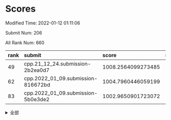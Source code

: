# Scores

Modified Time: 2022-01-12 01:11:06

Submit Num: 206

All Rank Num: 660

| rank |               submit               |       score        |       sigma        | pk_num |
| :--- | :--------------------------------- | :----------------- | :----------------- | :----- |
| 49   | cpp.21_12_24.submission-2b2ea0d7   | 1008.2564099273485 | 2.2087190143963684 | 10     |
| 62   | cpp.2022_01_09.submission-816672bd | 1004.7960446059199 | 1.6426146673905482 | 14     |
| 83   | cpp.2022_01_09.submission-5b0e3de2 | 1002.9650901723072 | 1.770097431525392  | 11     |


<details>
<summary>全部</summary>

| rank |                 submit                 |       score        |       sigma        | pk_num |
| :--- | :------------------------------------- | :----------------- | :----------------- | :----- |
| 1    | gobigger.level_3.submission_level_3_36 | 1018.3324709101443 | 3.2560360381587468 | 9      |
| 2    | gobigger.level_3.submission_level_3_1  | 1014.5494525411149 | 2.0478192936290456 | 12     |
| 3    | gobigger.level_3.submission_level_3_29 | 1013.6209363580853 | 2.041593990455316  | 12     |
| 4    | gobigger.level_3.submission_level_3_28 | 1013.2468819709853 | 2.199948859114964  | 12     |
| 5    | gobigger.level_3.submission_level_3_18 | 1013.2402269118091 | 1.7085855962206673 | 14     |
| 6    | gobigger.level_3.submission_level_3_14 | 1012.8474906687308 | 2.2974200240891474 | 11     |
| 7    | gobigger.level_3.submission_level_3_0  | 1012.6569864629079 | 1.773748425643457  | 12     |
| 8    | gobigger.level_3.submission_level_3_47 | 1012.601646217049  | 1.874984742052664  | 12     |
| 9    | gobigger.level_3.submission_level_3_2  | 1012.4485013878758 | 1.9509616004431354 | 13     |
| 10   | gobigger.level_3.submission_level_3_22 | 1012.1833680260755 | 1.6886052037862906 | 15     |
| 11   | gobigger.level_3.submission_level_3_26 | 1012.1712941688511 | 1.900478075303386  | 13     |
| 12   | gobigger.level_3.submission_level_3_4  | 1012.1325214318773 | 1.9638117750399808 | 12     |
| 13   | gobigger.level_3.submission_level_3_7  | 1011.9663508479318 | 2.1019324046328953 | 13     |
| 14   | gobigger.level_3.submission_level_3_25 | 1011.9583945940502 | 2.084882000319562  | 14     |
| 15   | gobigger.level_3.submission_level_3_44 | 1011.9311420398519 | 2.167538820844994  | 12     |
| 16   | gobigger.level_3.submission_level_3_35 | 1011.9182819556148 | 1.8523562746564242 | 13     |
| 17   | gobigger.level_3.submission_level_3_15 | 1011.8736531185725 | 1.9111734398217943 | 13     |
| 18   | gobigger.level_3.submission_level_3_12 | 1011.8120027980201 | 1.9759142673689225 | 13     |
| 19   | gobigger.level_3.submission_level_3_21 | 1011.7054708305348 | 1.8909157927085305 | 13     |
| 20   | gobigger.level_3.submission_level_3_45 | 1011.6695239608274 | 2.1256680948643503 | 11     |
| 21   | gobigger.level_3.submission_level_3_38 | 1011.5527757064875 | 2.125356031076969  | 10     |
| 22   | gobigger.level_3.submission_level_3_27 | 1011.1202820936683 | 1.8749340589270858 | 14     |
| 23   | gobigger.level_3.submission_level_3_32 | 1010.803228026976  | 1.8427358546585504 | 12     |
| 24   | gobigger.level_3.submission_level_3_37 | 1010.7760270844813 | 1.8790091297706726 | 13     |
| 25   | gobigger.level_3.submission_level_3_40 | 1010.687891658719  | 1.5777344708950978 | 14     |
| 26   | gobigger.level_3.submission_level_3_34 | 1010.6305118928741 | 2.3713565327251103 | 10     |
| 27   | gobigger.level_3.submission_level_3_46 | 1010.3423838813306 | 1.6216294745484505 | 15     |
| 28   | gobigger.level_3.submission_level_3_6  | 1010.156399523043  | 1.5412132812078585 | 17     |
| 29   | gobigger.level_3.submission_level_3_5  | 1010.1225931707431 | 1.7769087448800716 | 13     |
| 30   | gobigger.level_3.submission_level_3_20 | 1010.1142226075931 | 1.7960722853526214 | 13     |
| 31   | gobigger.level_3.submission_level_3_3  | 1010.0914072881056 | 1.9236997550966888 | 15     |
| 32   | gobigger.level_3.submission_level_3_11 | 1009.9573349026759 | 1.7900642589834703 | 14     |
| 33   | gobigger.level_3.submission_level_3_17 | 1009.8248626146399 | 1.7966110016048376 | 13     |
| 34   | gobigger.level_3.submission_level_3_48 | 1009.7793638242741 | 1.9107583222611804 | 12     |
| 35   | gobigger.level_3.submission_level_3_13 | 1009.7357248983271 | 1.7929266248017817 | 14     |
| 36   | gobigger.level_3.submission_level_3_19 | 1009.6758589763998 | 1.7853658567628563 | 14     |
| 37   | gobigger.level_3.submission_level_3_16 | 1009.520832746331  | 1.9146630093958537 | 12     |
| 38   | gobigger.level_3.submission_level_3_10 | 1009.4285469514589 | 1.7975782668759879 | 12     |
| 39   | gobigger.level_1.submission_level_1_35 | 1009.3803305518584 | 2.549398602970643  | 7      |
| 40   | gobigger.level_3.submission_level_3_24 | 1009.0814364136902 | 2.2047018370418776 | 12     |
| 41   | gobigger.level_3.submission_level_3_41 | 1008.9408014113379 | 1.8337831884977778 | 12     |
| 42   | gobigger.level_3.submission_level_3_30 | 1008.7097865452893 | 1.7728809687819194 | 13     |
| 43   | gobigger.level_3.submission_level_3_31 | 1008.6945662377334 | 1.7307315380621484 | 17     |
| 44   | gobigger.level_3.submission_level_3_8  | 1008.6357141072298 | 2.0332394764128074 | 11     |
| 45   | gobigger.level_3.submission_level_3_42 | 1008.6238050117931 | 1.6555579772733269 | 15     |
| 46   | gobigger.level_3.submission_level_3_49 | 1008.615674598545  | 1.499270527599662  | 16     |
| 47   | gobigger.level_3.submission_level_3_23 | 1008.5791432373825 | 2.051484469247353  | 12     |
| 48   | gobigger.level_3.submission_level_3_9  | 1008.4904129334823 | 2.189465912334055  | 10     |
| 49   | cpp.21_12_24.submission-2b2ea0d7       | 1008.2564099273485 | 2.2087190143963684 | 10     |
| 50   | gobigger.level_3.submission_level_3_43 | 1007.7804066931235 | 1.5799169132186555 | 16     |
| 51   | gobigger.level_3.submission_level_3_33 | 1007.5608489868129 | 1.632099241934238  | 13     |
| 52   | gobigger.level_3.submission_level_3_39 | 1006.831931491971  | 1.6868962761918638 | 15     |
| 53   | gobigger.level_1.submission_level_1_21 | 1006.358342659282  | 1.7388675912184222 | 14     |
| 54   | gobigger.level_1.submission_level_1_27 | 1006.3444843686407 | 1.908086205248607  | 10     |
| 55   | gobigger.level_1.submission_level_1_25 | 1006.2176566250647 | 1.7423061079535944 | 12     |
| 56   | gobigger.level_1.submission_level_1_47 | 1006.1792431911902 | 1.8916311172620746 | 13     |
| 57   | gobigger.level_1.submission_level_1_44 | 1005.921362293853  | 1.6934620846652861 | 14     |
| 58   | gobigger.level_1.submission_level_1_9  | 1005.8725178239913 | 1.6222751255667927 | 14     |
| 59   | gobigger.level_1.submission_level_1_13 | 1005.8690304487409 | 1.742569728823799  | 10     |
| 60   | gobigger.jsonzb.submission_level_4_0   | 1005.5373008892612 | 1.550957400243457  | 13     |
| 61   | gobigger.level_1.submission_level_1_30 | 1005.375568641913  | 1.7151252311570426 | 12     |
| 62   | cpp.2022_01_09.submission-816672bd     | 1004.7960446059199 | 1.6426146673905482 | 14     |
| 63   | gobigger.level_1.submission_level_1_6  | 1004.77808466573   | 1.564587511023718  | 16     |
| 64   | gobigger.level_1.submission_level_1_8  | 1004.447308691802  | 1.6959016728363565 | 13     |
| 65   | gobigger.level_1.submission_level_1_16 | 1004.2886838983093 | 1.5605930140329405 | 14     |
| 66   | gobigger.level_1.submission_level_1_45 | 1004.2867401007949 | 1.6642794738586746 | 12     |
| 67   | gobigger.level_1.submission_level_1_43 | 1004.2542145366206 | 1.5187327351341913 | 15     |
| 68   | gobigger.level_1.submission_level_1_36 | 1004.0199332082875 | 1.8245871502946542 | 12     |
| 69   | gobigger.level_1.submission_level_1_2  | 1004.0157080280668 | 1.7640811424600942 | 12     |
| 70   | gobigger.level_1.submission_level_1_4  | 1003.9322645996751 | 1.5636411317240775 | 15     |
| 71   | gobigger.level_1.submission_level_1_41 | 1003.9314773751561 | 1.931333092841177  | 8      |
| 72   | gobigger.level_1.submission_level_1_29 | 1003.8853975772661 | 1.7323737840761224 | 13     |
| 73   | gobigger.level_1.submission_level_1_14 | 1003.8400544116922 | 2.1445112459041002 | 8      |
| 74   | gobigger.level_1.submission_level_1_49 | 1003.801327842477  | 1.479067457081215  | 18     |
| 75   | gobigger.level_1.submission_level_1_42 | 1003.6839061299776 | 1.6557789865663437 | 11     |
| 76   | gobigger.level_1.submission_level_1_32 | 1003.3404951570805 | 1.639746582115634  | 13     |
| 77   | gobigger.level_1.submission_level_1_26 | 1003.2396247344408 | 1.9258242837496662 | 11     |
| 78   | gobigger.level_1.submission_level_1_22 | 1003.2224948538178 | 1.8733321434774477 | 10     |
| 79   | gobigger.level_1.submission_level_1_33 | 1003.2219713132279 | 1.8622695802022087 | 10     |
| 80   | gobigger.level_1.submission_level_1_18 | 1003.2000792286307 | 1.6972559432262573 | 12     |
| 81   | gobigger.level_1.submission_level_1_15 | 1003.1740899489722 | 1.6236547889311763 | 14     |
| 82   | gobigger.level_1.submission_level_1_39 | 1003.1033699318403 | 1.645788157754503  | 13     |
| 83   | cpp.2022_01_09.submission-5b0e3de2     | 1002.9650901723072 | 1.770097431525392  | 11     |
| 84   | gobigger.level_1.submission_level_1_12 | 1002.84517977712   | 1.8268299578636398 | 11     |
| 85   | gobigger.level_1.submission_level_1_46 | 1002.7643990543639 | 1.8730394797039485 | 10     |
| 86   | gobigger.level_1.submission_level_1_23 | 1002.7474849989836 | 1.5099323041350428 | 16     |
| 87   | gobigger.level_1.submission_level_1_1  | 1002.7395224545511 | 2.0224304949782086 | 11     |
| 88   | gobigger.level_1.submission_level_1_5  | 1002.5658548489469 | 1.7101536130163308 | 13     |
| 89   | gobigger.level_1.submission_level_1_31 | 1002.5029291677415 | 1.5669311531797314 | 14     |
| 90   | gobigger.level_1.submission_level_1_38 | 1002.3351992504707 | 1.804987002503686  | 11     |
| 91   | gobigger.level_1.submission_level_1_24 | 1002.3162442299011 | 1.6073576226581785 | 15     |
| 92   | gobigger.level_1.submission_level_1_17 | 1002.3012305868634 | 1.6556577678135114 | 13     |
| 93   | gobigger.level_1.submission_level_1_34 | 1002.1238331036527 | 1.623152390182485  | 12     |
| 94   | gobigger.level_1.submission_level_1_3  | 1002.111847619756  | 1.6986622245287382 | 13     |
| 95   | gobigger.level_1.submission_level_1_37 | 1002.013444979961  | 1.6713214358549089 | 15     |
| 96   | gobigger.level_1.submission_level_1_48 | 1001.9133940244003 | 1.6816456044895718 | 10     |
| 97   | gobigger.level_1.submission_level_1_7  | 1001.8170890735768 | 1.7125055253627293 | 12     |
| 98   | gobigger.level_1.submission_level_1_11 | 1001.8068537160095 | 1.5508314973886848 | 15     |
| 99   | gobigger.level_1.submission_level_1_19 | 1001.6389908441375 | 1.8723029439351089 | 8      |
| 100  | gobigger.level_1.submission_level_1_20 | 1001.6319866717298 | 1.600359278465969  | 11     |
| 101  | gobigger.level_1.submission_level_1_28 | 1001.251406689064  | 1.6363852375142587 | 13     |
| 102  | gobigger.level_1.submission_level_1_0  | 1000.2454517092218 | 1.5474034871170297 | 14     |
| 103  | gobigger.level_1.submission_level_1_40 | 999.925245484899   | 1.860920274674376  | 12     |
| 104  | gobigger.level_1.submission_level_1_10 | 999.5216639945257  | 1.8009029734679436 | 12     |
| 105  | gobigger.random.submission_random_46   | 999.0087253222031  | 1.630634994887469  | 10     |
| 106  | gobigger.random.submission_random_13   | 998.1297557423879  | 1.531486156154731  | 14     |
| 107  | gobigger.random.submission_random_14   | 997.897046724033   | 1.701196339120888  | 13     |
| 108  | gobigger.random.submission_random_19   | 997.8964109616335  | 1.861506465398232  | 9      |
| 109  | gobigger.random.submission_random_18   | 997.8387293738525  | 1.4963750112148564 | 13     |
| 110  | gobigger.random.submission_random_17   | 997.7046803908726  | 1.6213728202303888 | 12     |
| 111  | gobigger.random.submission_random_15   | 997.6357954599921  | 1.6370454242604604 | 12     |
| 112  | gobigger.random.submission_random_0    | 997.4248187679909  | 1.5384999530177925 | 14     |
| 113  | gobigger.random.submission_random_22   | 997.267575858448   | 1.5129662139561009 | 13     |
| 114  | gobigger.random.submission_random_30   | 997.227747091023   | 1.7094679015543255 | 12     |
| 115  | gobigger.level_2.submission_level_2_27 | 997.1700638000544  | 1.73330756062893   | 10     |
| 116  | gobigger.random.submission_random_8    | 997.0321241759359  | 1.5155857982895375 | 15     |
| 117  | gobigger.random.submission_random_25   | 997.0249522196337  | 1.5363707511962488 | 14     |
| 118  | gobigger.random.submission_random_29   | 997.0129954723657  | 1.4462697284989683 | 15     |
| 119  | gobigger.random.submission_random_49   | 996.8460570367954  | 1.433734042391477  | 15     |
| 120  | gobigger.random.submission_random_35   | 996.8061364544792  | 1.5902853222641176 | 16     |
| 121  | gobigger.random.submission_random_31   | 996.7671519727327  | 1.6039529364145597 | 14     |
| 122  | gobigger.random.submission_random_26   | 996.7423143105945  | 1.672200492079796  | 11     |
| 123  | gobigger.random.submission_random_24   | 996.6943376603122  | 1.5025415675503613 | 15     |
| 124  | gobigger.level_2.submission_level_2_31 | 996.5712741049315  | 1.7522856528737907 | 11     |
| 125  | gobigger.random.submission_random_39   | 996.5194810749292  | 1.7235933590127581 | 12     |
| 126  | gobigger.level_2.submission_level_2_49 | 996.3954199694042  | 1.7005540212927495 | 14     |
| 127  | gobigger.random.submission_random_9    | 996.3460568819149  | 1.5823488197773778 | 14     |
| 128  | gobigger.random.submission_random_7    | 996.3420556487457  | 1.7640352508266666 | 11     |
| 129  | gobigger.random.submission_random_5    | 996.3150129062873  | 1.5018883912654957 | 15     |
| 130  | gobigger.level_2.submission_level_2_40 | 996.2993260009636  | 1.7374006170956982 | 13     |
| 131  | gobigger.random.submission_random_1    | 996.2824665794025  | 1.7019833107419498 | 14     |
| 132  | gobigger.random.submission_random_2    | 996.2157913613784  | 1.591035165814339  | 15     |
| 133  | gobigger.random.submission_random_44   | 996.1363410242219  | 1.5727829472530181 | 13     |
| 134  | gobigger.random.submission_random_6    | 996.1096821285084  | 1.7396643859933052 | 12     |
| 135  | gobigger.random.submission_random_40   | 996.0575941658858  | 1.6354913339191215 | 10     |
| 136  | gobigger.random.submission_random_42   | 996.015648225968   | 1.5467691870912759 | 15     |
| 137  | gobigger.random.submission_random_36   | 995.9961353293877  | 1.6434412945489756 | 15     |
| 138  | gobigger.random.submission_random_20   | 995.9154773885272  | 1.7852423092330743 | 12     |
| 139  | gobigger.random.submission_random_16   | 995.8978367178634  | 1.6823256215263316 | 12     |
| 140  | gobigger.level_2.submission_level_2_38 | 995.8238038856917  | 1.5944379240798774 | 16     |
| 141  | gobigger.level_2.submission_level_2_19 | 995.7859416507566  | 1.8198493465639831 | 10     |
| 142  | gobigger.random.submission_random_38   | 995.7537752802274  | 1.698245094605511  | 13     |
| 143  | gobigger.level_2.submission_level_2_33 | 995.5978575408559  | 1.6637320936073592 | 13     |
| 144  | gobigger.random.submission_random_10   | 995.5508582933821  | 1.5519600157984001 | 16     |
| 145  | gobigger.level_2.submission_level_2_15 | 995.5261584809889  | 1.7930196806929442 | 13     |
| 146  | gobigger.random.submission_random_41   | 995.4476269428741  | 1.730014608102702  | 11     |
| 147  | gobigger.random.submission_random_4    | 995.412107560206   | 1.5875485358311496 | 14     |
| 148  | gobigger.level_2.submission_level_2_12 | 995.3610519343941  | 1.680476038293443  | 11     |
| 149  | gobigger.random.submission_random_43   | 995.3274570361627  | 1.3795315235349739 | 17     |
| 150  | gobigger.level_2.submission_level_2_24 | 995.301382417145   | 2.079969857457474  | 9      |
| 151  | gobigger.random.submission_random_27   | 995.2488583657625  | 1.7001720866690193 | 12     |
| 152  | gobigger.random.submission_random_47   | 995.1339367079611  | 1.7285337110637389 | 13     |
| 153  | gobigger.level_2.submission_level_2_25 | 995.1231644404032  | 1.6850720634627399 | 15     |
| 154  | gobigger.random.submission_random_45   | 995.0064048280772  | 1.586534010793763  | 13     |
| 155  | gobigger.level_2.submission_level_2_37 | 994.9382361881891  | 1.587901815761856  | 16     |
| 156  | gobigger.random.submission_random_48   | 994.9357714509969  | 1.7200005201837119 | 12     |
| 157  | gobigger.random.submission_random_37   | 994.9304181922745  | 1.445114565304401  | 17     |
| 158  | gobigger.random.submission_random_32   | 994.8983289357228  | 1.7899445882098521 | 12     |
| 159  | gobigger.level_2.submission_level_2_36 | 994.3870826500169  | 1.5306655403287999 | 15     |
| 160  | gobigger.random.submission_random_34   | 994.3382415174661  | 1.7875902626862024 | 13     |
| 161  | gobigger.random.submission_random_28   | 994.2143727477223  | 1.4789013733847127 | 16     |
| 162  | gobigger.random.submission_random_12   | 994.1373958348432  | 1.7482579443301203 | 15     |
| 163  | gobigger.random.submission_random_21   | 994.1051188035664  | 1.9897725582213501 | 11     |
| 164  | gobigger.level_2.submission_level_2_21 | 993.9173908837449  | 1.5865144693641111 | 14     |
| 165  | gobigger.level_2.submission_level_2_20 | 993.8996669893621  | 1.8649195550326243 | 10     |
| 166  | gobigger.random.submission_random_11   | 993.8300155221142  | 1.5715233866549774 | 17     |
| 167  | gobigger.random.submission_random_23   | 993.747889226724   | 1.6634733727402216 | 11     |
| 168  | gobigger.level_2.submission_level_2_35 | 993.6846382781423  | 1.5820565905969162 | 13     |
| 169  | gobigger.level_2.submission_level_2_10 | 993.5534827969018  | 1.6785403918785327 | 13     |
| 170  | gobigger.level_2.submission_level_2_43 | 993.3136494920781  | 1.4485590348300545 | 16     |
| 171  | gobigger.level_2.submission_level_2_32 | 993.2646458674395  | 1.7652570903641476 | 12     |
| 172  | gobigger.level_2.submission_level_2_17 | 993.1055619264326  | 1.6724783048061855 | 14     |
| 173  | gobigger.level_2.submission_level_2_5  | 993.0831100648708  | 1.8538029859190048 | 14     |
| 174  | gobigger.level_2.submission_level_2_11 | 993.0769517356273  | 1.6924091035303075 | 15     |
| 175  | gobigger.level_2.submission_level_2_6  | 992.9749156913009  | 1.795983871706696  | 12     |
| 176  | gobigger.level_2.submission_level_2_16 | 992.9573774343249  | 1.7635598874270262 | 14     |
| 177  | gobigger.level_2.submission_level_2_29 | 992.882553727335   | 2.1332048566697064 | 9      |
| 178  | gobigger.level_2.submission_level_2_23 | 992.8811813376959  | 2.1149577260531314 | 9      |
| 179  | gobigger.level_2.submission_level_2_26 | 992.7558571890493  | 1.6113817666537091 | 16     |
| 180  | gobigger.level_2.submission_level_2_42 | 992.7443495960003  | 1.6111993881122415 | 17     |
| 181  | gobigger.level_2.submission_level_2_34 | 992.5782122446642  | 1.839479459045189  | 12     |
| 182  | gobigger.random.submission_random_33   | 992.5051590158337  | 1.5917125559885863 | 15     |
| 183  | gobigger.level_2.submission_level_2_2  | 992.4877370787982  | 1.9036262939317805 | 14     |
| 184  | gobigger.level_2.submission_level_2_46 | 992.452427731149   | 1.715901138331727  | 14     |
| 185  | gobigger.level_2.submission_level_2_0  | 992.4407553018375  | 1.5100438013043684 | 16     |
| 186  | gobigger.level_2.submission_level_2_7  | 992.2290441379939  | 2.1647460810891057 | 10     |
| 187  | gobigger.level_2.submission_level_2_39 | 992.1181563767054  | 2.03954925553092   | 12     |
| 188  | gobigger.level_2.submission_level_2_3  | 992.1012989431593  | 1.7370865272481095 | 14     |
| 189  | gobigger.random.submission_random_3    | 992.0929562122407  | 1.728354538915995  | 11     |
| 190  | gobigger.level_2.submission_level_2_30 | 991.4545176748408  | 1.5829489803602914 | 15     |
| 191  | gobigger.level_2.submission_level_2_47 | 991.3567021190468  | 1.91879652799942   | 10     |
| 192  | gobigger.level_2.submission_level_2_14 | 991.3117374550278  | 1.6435120918167376 | 13     |
| 193  | gobigger.level_2.submission_level_2_4  | 991.2121535354702  | 1.885419184215273  | 12     |
| 194  | gobigger.level_2.submission_level_2_13 | 990.9491765183725  | 2.036007796527205  | 12     |
| 195  | gobigger.level_2.submission_level_2_48 | 990.5521747784732  | 1.9357332616317984 | 11     |
| 196  | gobigger.level_2.submission_level_2_1  | 990.3312022974422  | 2.2734757786207767 | 12     |
| 197  | gobigger.level_2.submission_level_2_22 | 989.9309475360586  | 1.8192811108698652 | 14     |
| 198  | gobigger.level_2.submission_level_2_28 | 989.4919297087574  | 2.1895443453751846 | 12     |
| 199  | gobigger.level_2.submission_level_2_44 | 989.2208383505442  | 1.8446752998409    | 13     |
| 200  | gobigger.level_2.submission_level_2_18 | 988.9663185613218  | 1.8955551668441455 | 14     |
| 201  | gobigger.level_2.submission_level_2_45 | 988.2346826185861  | 2.0877892677521177 | 11     |
| 202  | gobigger.none.submission_none_1        | 987.7421139947031  | 1.9518107281895813 | 14     |
| 203  | gobigger.level_2.submission_level_2_41 | 986.9230541085491  | 2.0471778540917605 | 12     |
| 204  | gobigger.level_2.submission_level_2_8  | 986.4242203187974  | 2.370893128480476  | 11     |
| 205  | gobigger.level_2.submission_level_2_9  | 984.8327275935789  | 2.5591888652806385 | 9      |
| 206  | gobigger.none.submission_none_0        | 980.0301642461483  | 2.727275283348889  | 10     |

</details>